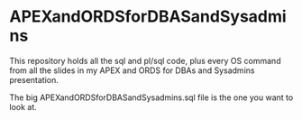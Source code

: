 # APEXandORDSforDBASandSysadmins
This repository holds all the sql and pl/sql code, plus every OS command from all the slides in my APEX and ORDS for DBAs and Sysadmins presentation.

The big APEXandORDSforDBASandSysadmins.sql file is the one you want to look at.
